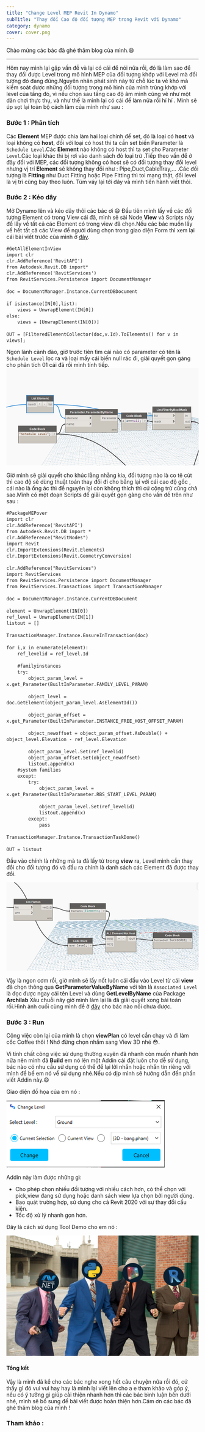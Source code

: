 ```yaml
---
title: "Change Level MEP Revit In Dynamo"
subTitle: "Thay đổi Cao độ đối tượng MEP trong Revit với Dynamo"
category: dynamo
cover: cover.png
---
```


Chào mừng các bác đã ghé thăm blog của mình.😄

---

Hôm nay mình lại gặp vấn đề và lại có cái để nói nữa rồi, đó là làm sao để thay đổi được Level  trong mô hình MEP của đối tượng khớp với Level mà đối tượng đó đang đứng.Nguyên nhân phát sinh này từ chỗ lúc ta vẽ khó mà kiểm soát được những đối tượng trong mô hình của mình trùng khớp với level của tầng đó, vì nếu chọn sau tầng cao độ âm mình cũng vẽ như một dân chơi thực thụ, và như thế là mình lại có cái để làm nữa rồi hí hí . Mình sẽ úp sọt lại toàn bộ cách làm của mình như sau :

### Bước 1 : Phân tích

Các **Element** MEP được chia làm hai loại chính để set, đó là loại có **host** và loại không có **host**, đối với loại có host thì ta cần set biến Parameter là `Schedule Level`.Các **Element** nào không có host thì ta set cho Parameter `Level`.Các loại khác thì bị rơi vào danh sách đỏ loại trừ .Tiếp theo vấn để ở đây đối với MEP, các đối tượng không có host sẽ có đối tượng thay đổi level nhưng vị trí **Element** sẽ không thay đổi như : Pipe,Duct,CableTray,... .Các đối tượng là **Fitting** như Duct Fitting hoặc Pipe Fitting thì toi mạng thật, đối level là vị trí cũng bay theo luôn. Túm váy lại tới đây và mình tiến hành viết thôi.

### Bước 2 : Kéo dây

Mở Dynamo lên và kéo dây thôi các bác ơi 😄
Đầu tiên mình lấy về các đối tượng Element có trong View cái đã, mình sẽ sài Node **View** và Scripts này để lấy về tất cả các Element có trong view đã chọn.Nếu các bác muốn lấy về hết tất cả các View để người dùng chọn trong giao diện Form thì xem lại cái bài viết trước của mình ở [đây](https://chuongmep.com/Get-all-view-in-Dynamo/).

```
#GetAllElementInView
import clr
clr.AddReference('RevitAPI')
from Autodesk.Revit.DB import*
clr.AddReference('RevitServices')
from RevitServices.Persistence import DocumentManager

doc = DocumentManager.Instance.CurrentDBDocument

if isinstance(IN[0],list):
	views = UnwrapElement(IN[0])
else:
	views = [UnwrapElement(IN[0])]

OUT = [FilteredElementCollector(doc,v.Id).ToElements() for v in views];

```
Ngon lành cành đào, giờ trước tiên tìm cái nào có parameter có tên là `Schedule Level` lọc ra và loại mấy cái biến null rác đi, giải quyết gọn gàng cho phân tích 01 cái đã rồi mình tính tiếp.
![](https://github.com/chuong9x/DataBlog/blob/master/Change%20Level%20MEP/Filter.png?raw=true)

Giờ mình sẽ giải quyết cho khúc lằng nhằng kia, đối tượng nào là co tê cút thì cao độ sẽ dùng thuật toán thay đổi đi cho bằng lại với cái cao độ gốc , cái nào là ống ác thì để nguyên lại còn không thích thì cứ cộng trừ cũng chả sao.Mình có một đoạn Scripts để giải quyết gọn gàng cho vấn đề trên như sau :
```
#PackageMEPover
import clr
clr.AddReference('RevitAPI')
from Autodesk.Revit.DB import *
clr.AddReference("RevitNodes")
import Revit
clr.ImportExtensions(Revit.Elements)
clr.ImportExtensions(Revit.GeometryConversion)

clr.AddReference("RevitServices")
import RevitServices
from RevitServices.Persistence import DocumentManager
from RevitServices.Transactions import TransactionManager

doc = DocumentManager.Instance.CurrentDBDocument

element = UnwrapElement(IN[0])
ref_level = UnwrapElement(IN[1])
listout = []

TransactionManager.Instance.EnsureInTransaction(doc)

for i,x in enumerate(element):
	ref_levelid = ref_level.Id
	
	#familyinstances
	try:
		object_param_level = x.get_Parameter(BuiltInParameter.FAMILY_LEVEL_PARAM)
	
		object_level = doc.GetElement(object_param_level.AsElementId())
	
		object_param_offset = x.get_Parameter(BuiltInParameter.INSTANCE_FREE_HOST_OFFSET_PARAM)
	
		object_newoffset = object_param_offset.AsDouble() + object_level.Elevation - ref_level.Elevation
	
		object_param_level.Set(ref_levelid)
		object_param_offset.Set(object_newoffset)
		listout.append(x)
	#system families
	except:
		try:
			object_param_level = x.get_Parameter(BuiltInParameter.RBS_START_LEVEL_PARAM)
			
			object_param_level.Set(ref_levelid)
			listout.append(x)
		except:
			pass

TransactionManager.Instance.TransactionTaskDone()

OUT = listout
```
Đầu vào chính là những  mà ta đã lấy từ trong **view** ra, Level mình cần thay đổi cho đối tượng đó và đầu ra chính là danh sách các Element đã được thay đổi.

![](https://github.com/chuong9x/DataBlog/blob/master/Change%20Level%20MEP/All%20Element%20not%20Host.png?raw=true)

Vậy là ngon cơm rồi, giờ mình sẽ lấy nốt luôn cái đầu vào Level từ cái **view** đã chọn thông qua **GetParameterValueByName** với tên là `Associated Level` là đọc được ngay cái tên Level và dùng **GetLevelByName** của Package **Archilab** 
Xâu chuỗi nãy giờ mình làm lại là đã giải quyết xong bài toán rồi.Hình ảnh cuối cùng mình để ở [đây](https://github.com/chuong9x/DataBlog/blob/master/Change%20Level%20MEP/Change%20Level%20MEP.png?raw=true) cho bác nào nối chưa được.

### Bước 3 : Run
Công việc còn lại của mình là chọn **viewPlan** có level cần chạy và đi làm cốc Coffee thôi ! Nhớ đừng chọn nhầm sang View 3D nhé 😳.

Vì tính chất công việc sử dụng thường xuyên đã nhanh còn muốn nhanh hơn nữa nên mình đã **Build** em nó lên một Addin cài đặt luôn cho dễ sử dụng, bác nào có nhu cầu sử dụng có thể để lại lời nhắn hoặc nhắn tin riêng với mình để bế em nó về sử dụng nhé.Nếu có dịp mình sẽ hướng dẫn đến phần viết Addin này.😄

Giao diện đồ họa của em nó : 

![](https://github.com/chuong9x/DataBlog/blob/master/Change%20Level%20MEP/ChangeLevelTool.png?raw=true)

Addin này làm được những gì: 
- Cho phép chọn nhiều đối tượng với nhiều cách hơn, có thể chọn với pick,view đang sử dụng hoặc danh sách view lựa chọn bởi người dùng.
- Bao quát trường hợp, sử dụng cho cả Revit 2020 với sự thay đổi cấu kiện.
- Tốc độ xử lý nhanh gọn hơn.

Đây là cách sử dụng Tool Demo cho em nó : 

[![How to change level MEP](https://github.com/chuong9x/DataBlog/blob/master/Fighting/preview.jpg?raw=true)](https://www.youtube.com/watch?v=SPoOvjVGz5g "Click to Watch!")

#### Tổng kết
Vậy là mình đã kể cho các bác nghe xong hết câu chuyện nữa rồi đó, cứ thấy gì đó vui vui hay hay là mình lại viết lên cho a e tham khảo và góp ý, nếu có ý tưởng gì giúp cải thiện nhanh hơn thì các bác bình luận bên dưới nhé, mình sẽ bổ sung để bài viết được hoàn thiện hơn.Cám ơn các bác đã ghé thăm blog của mình !

### Tham khảo :




